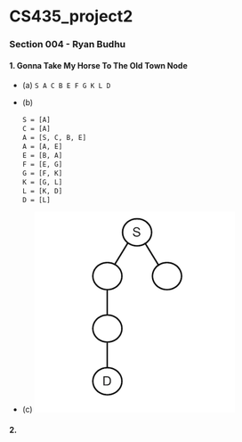 # CS435_project2
### Section 004 - Ryan Budhu

#### 1. Gonna Take My Horse To The Old Town Node
  + (a) `S A C B E F G K L D`

  + (b) 
    ```
    S = [A]
	C = [A]
	A = [S, C, B, E]
	A = [A, E]
	E = [B, A]
	F = [E, G]
	G = [F, K]
	K = [G, L]
	L = [K, D]
	D = [L]
	```
  + (c) ![DFS > BFS](docs/1c.png)

#### 2. 